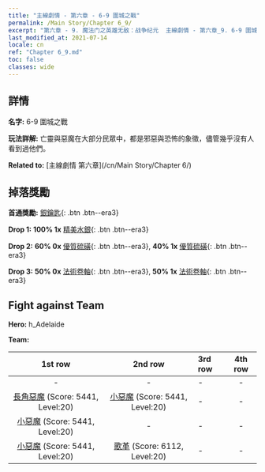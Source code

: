 ```yaml
---
title: "主線劇情 - 第六章 - 6-9 圍城之戰"
permalink: /Main Story/Chapter 6_9/
excerpt: "第六章 - 9. 魔法门之英雄无敌：战争纪元  主線劇情 - 第六章_9. 6-9 圍城之戰"
last_modified_at: 2021-07-14
locale: cn
ref: "Chapter 6_9.md"
toc: false
classes: wide
---
```


## 詳情

 **名字:** 6-9 圍城之戰

 **玩法詳解:** 亡靈與惡魔在大部分民眾中，都是邪惡與恐怖的象徵，儘管幾乎沒有人看到過他們。

 **Related to:** [主線劇情 第六章](/cn/Main Story/Chapter 6/)

## 掉落獎勵

 **首通獎勵:** [銀鑰匙](/cn/Items/con_693/){: .btn .btn--era3}

 **Drop 1:** **100% 1x** [精美水銀](/cn/Items/mat_21/){: .btn .btn--era3}

 **Drop 2:** **60% 0x** [優質硫磺](/cn/Items/mat_15/){: .btn .btn--era3}, **40% 1x** [優質硫磺](/cn/Items/mat_15/){: .btn .btn--era3}

 **Drop 3:** **50% 0x** [法術卷軸](/cn/Items/con_694/){: .btn .btn--era3}, **50% 1x** [法術卷軸](/cn/Items/con_694/){: .btn .btn--era3}


## Fight against Team
 **Hero:** h_Adelaide

 **Team:**


  | 1st row | 2nd row | 3rd row | 4th row |
  |:----:|:----:|:----|:----:|
  | - | - | - | - |
  | [長角惡魔](/cn/units/Demon/) (Score: 5441, Level:20)  | [小惡魔](/cn/units/Imp/) (Score: 5441, Level:20)  | - | - |
  | [小惡魔](/cn/units/Imp/) (Score: 5441, Level:20)  | - | - | - |
  | [小惡魔](/cn/units/Imp/) (Score: 5441, Level:20)  | [歌革](/cn/units/Gog/) (Score: 6112, Level:20)  | - | - |


